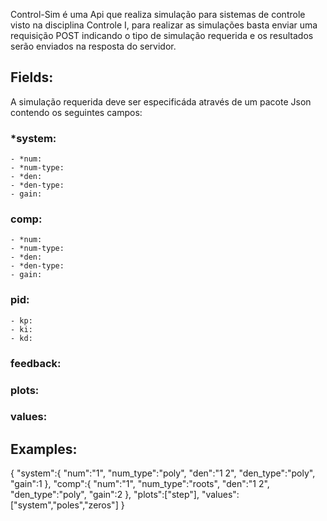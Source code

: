 Control-Sim é uma Api que realiza simulação para sistemas de controle visto na disciplina Controle I, para realizar as simulações basta enviar uma requisição POST indicando o tipo de simulação requerida e os resultados serão enviados na resposta do servidor.

## Fields:

A simulação requerida deve ser especificáda através de um pacote Json contendo os seguintes campos:

### *system:
    - *num: 
    - *num-type:
    - *den:
    - *den-type:
    - gain:
### comp:
    - *num: 
    - *num-type:
    - *den:
    - *den-type:
    - gain:
### pid:
    - kp:
    - ki:
    - kd:
### feedback:

### plots:

### values:

## Examples:

{
	"system":{
		"num":"1",
		"num_type":"poly",
		"den":"1 2",
		"den_type":"poly",
		"gain":1
	},
	"comp":{
		"num":"1",
		"num_type":"roots",
		"den":"1 2",
		"den_type":"poly",
		"gain":2
	},
	"plots":["step"],
	"values":["system","poles","zeros"]
}

